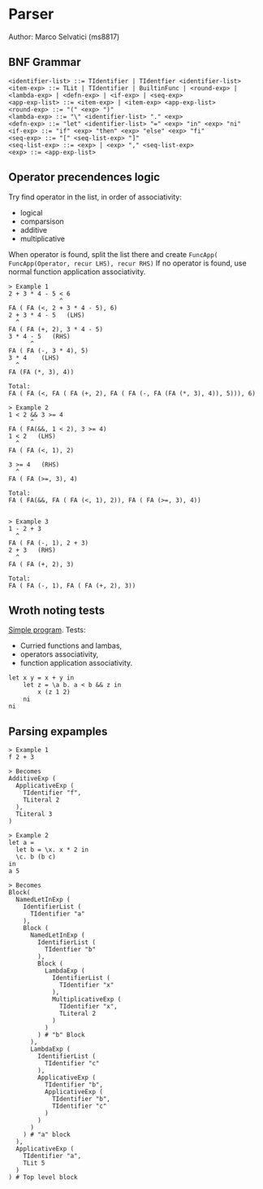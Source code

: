# Parser
Author: Marco Selvatici (ms8817)

## BNF Grammar

```
<identifier-list> ::= TIdentifier | TIdentfier <identifier-list>
<item-exp> ::= TLit | TIdentifier | BuiltinFunc | <round-exp> | <lambda-exp> | <defn-exp> | <if-exp> | <seq-exp>
<app-exp-list> ::= <item-exp> | <item-exp> <app-exp-list>
<round-exp> ::= "(" <exp> ")"
<lambda-exp> ::= "\" <identifier-list> "." <exp>
<defn-exp> ::= "let" <identifier-list> "=" <exp> "in" <exp> "ni"
<if-exp> ::= "if" <exp> "then" <exp> "else" <exp> "fi"
<seq-exp> ::= "[" <seq-list-exp> "]"
<seq-list-exp> ::= <exp> | <exp> "," <seq-list-exp> 
<exp> ::= <app-exp-list>
```

## Operator precendences logic

Try find operator in the list, in order of associativity:
- logical
- comparsison
- additive
- multiplicative

When operator is found, split the list there and create
`FuncApp( FuncApp(Operator, recur LHS), recur RHS)`
If no operator is found, use normal function application associativity.
```
> Example 1
2 + 3 * 4 - 5 < 6
              ^
FA ( FA (<, 2 + 3 * 4 - 5), 6)
2 + 3 * 4 - 5   (LHS)
  ^
FA ( FA (+, 2), 3 * 4 - 5)
3 * 4 - 5   (RHS)
      ^
FA ( FA (-, 3 * 4), 5)
3 * 4    (LHS)
  ^
FA (FA (*, 3), 4))

Total:
FA ( FA (<, FA ( FA (+, 2), FA ( FA (-, FA (FA (*, 3), 4)), 5))), 6)

> Example 2
1 < 2 && 3 >= 4
      ^
FA ( FA(&&, 1 < 2), 3 >= 4)
1 < 2   (LHS)
  ^
FA ( FA (<, 1), 2)

3 >= 4   (RHS)
  ^
FA ( FA (>=, 3), 4)

Total:
FA ( FA(&&, FA ( FA (<, 1), 2)), FA ( FA (>=, 3), 4))


> Example 3
1 - 2 + 3
  ^
FA ( FA (-, 1), 2 + 3)
2 + 3   (RHS)
  ^
FA ( FA (+, 2), 3)

Total:
FA ( FA (-, 1), FA ( FA (+, 2), 3))
```

## Wroth noting tests
<u>Simple program</u>. Tests:
- Curried functions and lambas,
- operators associativity,
- function application associativity.
```
let x y = x + y in
    let z = \a b. a < b && z in
        x (z 1 2)
    ni
ni
```

## Parsing expamples
```
> Example 1
f 2 + 3

> Becomes
AdditiveExp (
  ApplicativeExp (
    TIdentifier "f",
    TLiteral 2
  ),
  TLiteral 3
)

> Example 2
let a =
  let b = \x. x * 2 in
  \c. b (b c)
in
a 5

> Becomes
Block(
  NamedLetInExp (
    IdentifierList (
      TIdentifier "a"
    ),
    Block (
      NamedLetInExp (
        IdentifierList (
          TIdentfier "b"  
        ),
        Block (
          LambdaExp (
            IdentifierList (
              TIdentifier "x"
            ),
            MultiplicativeExp (
              TIdentifier "x",
              TLiteral 2
            )
          )
        ) # "b" Block
      ),
      LambdaExp (
        IdentifierList (
          TIdentifier "c"
        ),
        ApplicativeExp (
          TIdentifier "b",
          ApplicativeExp (
            TIdentifier "b",
            TIdentifier "c"  
          )
        )
      )
    ) # "a" block
  ),
  ApplicativeExp (
    TIdentifier "a",
    TLit 5
  )
) # Top level block 
```
